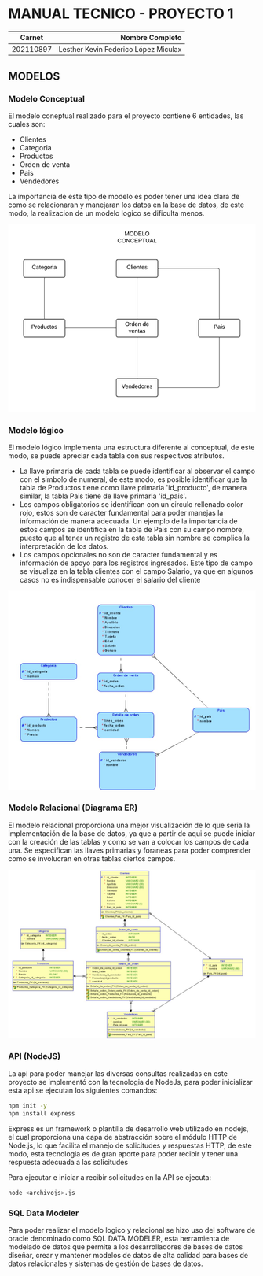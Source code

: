 # MANUAL TECNICO - PROYECTO 1

 | Carnet| Nombre Completo 
--- | ---: 
| 202110897 | Lesther Kevin Federico López Miculax 

## MODELOS

### Modelo Conceptual
El modelo coneptual realizado para el proyecto contiene 6 entidades, las cuales son:

- Clientes
- Categoria
- Productos
- Orden de venta
- Pais
- Vendedores

La importancia de este tipo de modelo es poder tener una idea clara de como se relacionaran y manejaran los datos en la base de datos, de este modo, la realizacion de un modelo logico se dificulta menos.


![](models/conceptual_model.png)

### Modelo lógico

El modelo lógico implementa una estructura diferente al conceptual, de este modo, se puede apreciar cada tabla con sus respecitvos atributos.

- La llave primaria de cada tabla se puede identificar al observar el campo con el simbolo de numeral, de este modo, es posible identificar que la tabla de Productos tiene como llave primaria 'id_producto', de manera similar, la tabla Pais tiene de llave primaria 'id_pais'.
- Los campos obligatorios se identifican con un circulo rellenado color rojo, estos son de caracter fundamental para poder manejas la información de manera adecuada. Un ejemplo de la importancia de estos campos se identifica en la tabla de Pais con su campo nombre, puesto que al tener un registro de esta tabla sin nombre se complica la interpretación de los datos.
- Los campos opcionales no son de caracter fundamental y es información de apoyo para los registros ingresados. Este tipo de campo se visualiza en la tabla clientes con el campo Salario, ya que en algunos casos no es indispensable conocer el salario del cliente



![](models/logical_model.jpg)

### Modelo Relacional (Diagrama ER)

El modelo relacional proporciona una mejor visualización de lo que seria la implementación de la base de datos, ya que a partir de aqui se puede iniciar con la creación de las tablas y como se van a colocar los campos de cada una. Se especifican las llaves primarias y foraneas para poder comprender como se involucran en otras tablas ciertos campos.

![](models/relational_model.jpg)

### API (NodeJS)

La api para poder manejar las diversas consultas realizadas en este proyecto se implementó con la tecnologia de NodeJs, para poder inicializar esta api se ejecutan los siguientes comandos:
```Bash
npm init -y
npm install express
```
Express es un framework o plantilla de desarrollo web utilizado en nodejs, el cual proporciona una capa de abstracción sobre el módulo HTTP de Node.js, lo que facilita el manejo de solicitudes y respuestas HTTP, de este modo, esta tecnologia es de gran aporte para poder recibir y tener una respuesta adecuada a las solicitudes

Para ejecutar e iniciar a recibir solicitudes en la API se ejecuta:
```Bash
node <archivojs>.js
```
### SQL Data Modeler

Para poder realizar el modelo logico y relacional se hizo uso del software de oracle denominado como SQL DATA MODELER, esta herramienta de modelado de datos que permite a los desarrolladores de bases de datos diseñar, crear y mantener modelos de datos de alta calidad para bases de datos relacionales y sistemas de gestión de bases de datos.

